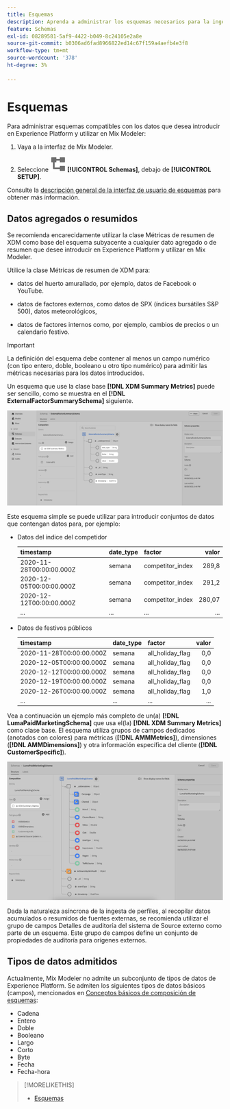 ```yaml
---
title: Esquemas
description: Aprenda a administrar los esquemas necesarios para la ingesta de datos en Mix Modeler.
feature: Schemas
exl-id: 08289581-5af9-4422-b049-8c24105e2a8e
source-git-commit: b0306ad6fad8966822ed14c67f159a4aefb4e3f8
workflow-type: tm+mt
source-wordcount: '378'
ht-degree: 3%

---
```


# Esquemas

Para administrar esquemas compatibles con los datos que desea introducir en Experience Platform y utilizar en Mix Modeler:

1. Vaya a la interfaz de Mix Modeler.

1. Seleccione ![Esquemas](/help/assets/icons/Schemas.svg) **[!UICONTROL Schemas]**, debajo de **[!UICONTROL SETUP]**.

Consulte la [descripción general de la interfaz de usuario de esquemas](https://experienceleague.adobe.com/docs/experience-platform/xdm/ui/overview.html?lang=es) para obtener más información.

## Datos agregados o resumidos

Se recomienda encarecidamente utilizar la clase Métricas de resumen de XDM como base del esquema subyacente a cualquier dato agregado o de resumen que desee introducir en Experience Platform y utilizar en Mix Modeler.

Utilice la clase Métricas de resumen de XDM para:

- datos del huerto amurallado, por ejemplo, datos de Facebook o YouTube.

- datos de factores externos, como datos de SPX (índices bursátiles S&amp;P 500), datos meteorológicos,

- datos de factores internos como, por ejemplo, cambios de precios o un calendario festivo.

>[!IMPORTANT]
>
>La definición del esquema debe contener al menos un campo numérico (con tipo entero, doble, booleano u otro tipo numérico) para admitir las métricas necesarias para los datos introducidos.

Un esquema que use la clase base **[!DNL XDM Summary Metrics]** puede ser sencillo, como se muestra en el **[!DNL ExternalFactorSummarySchema]** siguiente.

![Esquema de factores externos](/help/assets/external-factors-schema.png)

Este esquema simple se puede utilizar para introducir conjuntos de datos que contengan datos para, por ejemplo:

- Datos del índice del competidor

  | timestamp | date_type | factor | valor |
  |---|---|---|--:|
  | 2020-11-28T00:00:00.000Z | semana | competitor_index | 289,8 |
  | 2020-12-05T00:00:00.000Z | semana | competitor_index | 291,2 |
  | 2020-12-12T00:00:00.000Z | semana | competitor_index | 280,07 |
  | ... | ... | ... | ... |

- Datos de festivos públicos

  | timestamp | date_type | factor | valor |
  |---|---|---|--:|
  | 2020-11-28T00:00:00.000Z | semana | all_holiday_flag | 0,0 |
  | 2020-12-05T00:00:00.000Z | semana | all_holiday_flag | 0,0 |
  | 2020-12-12T00:00:00.000Z | semana | all_holiday_flag | 0,0 |
  | 2020-12-19T00:00:00.000Z | semana | all_holiday_flag | 0,0 |
  | 2020-12-26T00:00:00.000Z | semana | all_holiday_flag | 1,0 |
  | ... | ... | ... | ... |


Vea a continuación un ejemplo más completo de un(a) **[!DNL LumaPaidMarketingSchema]** que usa el(la) **[!DNL XDM Summary Metrics]** como clase base. El esquema utiliza grupos de campos dedicados (anotados con colores) para métricas (**[!DNL AMMMetrics]**), dimensiones (**[!DNL AMMDimensions]**) y otra información específica del cliente (**[!DNL CustomerSpecific]**).

![Esquema de resumen](/help/assets/summary-schema.png)

Dada la naturaleza asíncrona de la ingesta de perfiles, al recopilar datos acumulados o resumidos de fuentes externas, se recomienda utilizar el grupo de campos Detalles de auditoría del sistema de Source externo como parte de un esquema. Este grupo de campos define un conjunto de propiedades de auditoría para orígenes externos.


## Tipos de datos admitidos

Actualmente, Mix Modeler no admite un subconjunto de tipos de datos de Experience Platform. Se admiten los siguientes tipos de datos básicos (campos), mencionados en [Conceptos básicos de composición de esquemas](https://experienceleague.adobe.com/docs/experience-platform/xdm/schema/composition.html?lang=es#data-type):

- Cadena
- Entero
- Doble
- Booleano
- Largo
- Corto
- Byte
- Fecha
- Fecha-hora


>[!MORELIKETHIS]
>
>- [Esquemas](schemas.md)
